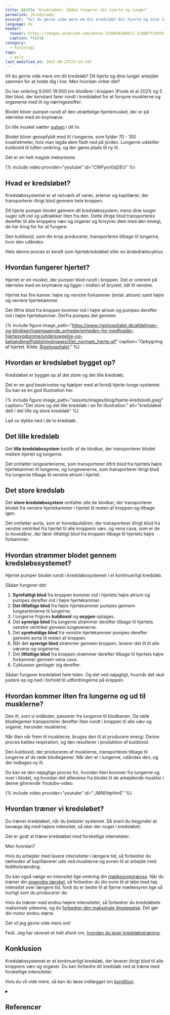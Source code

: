 ```yaml
---
title: &title "Kredsløbet: Sådan fungerer dit hjerte og lunger"
permalink: /kredsloeb/
excerpt: "Vil du gerne vide mere om dit kredsløb? Dit hjerte og dine lunger arbejder sammen for at holde dig i live. Men hvordan virker kredsløbet egentlig?"
language: da
header:
  teaser: https://images.unsplash.com/photo-1530026186672-2cd00ffc50fe?ixlib=rb-1.2.1&ixid=MnwxMjA3fDB8MHxwaG90by1wYWdlfHx8fGVufDB8fHx8&auto=format&fit=crop&h=300&w=400&q=10
  caption: *title
category:
  - Fysiologi
tags:
  - puls
last_modified_at: 2022-08-23T23:14:14Z
---
```


Vil du gerne vide mere om dit kredsløb? Dit hjerte og dine lunger arbejder sammen for at holde dig i live. Men hvordan virker det?

Du har omkring 9.000-19.000 km blodårer i kroppen (Poole et al 2021) og 5 liter blod, der konstant farer rundt i kredsløbet for at forsyne musklerne og organerne med ilt og næringsstoffer.

Blodet bliver pumpet rundt af den utrættelige hjertemuskel, der er på størrelse med en knytnæve.

En lille muskel sætter [pulsen](/puls/) i dit liv.

Blodet bliver genopfyldt med ilt i lungerne, som fylder 70 - 100 kvadratmeter, hvis man lagde dem fladt ned på jorden. Lungerne udskiller kuldioxid til luften omkring, og der gøres plads til ny ilt.

Det er en helt magisk mekanisme.

{% include video provider="youtube" id="CWFyxn0qDEU" %}

## Hvad er kredsløbet?

Kredsløbssystemet er et netværk af vener, arterier og kapillærer, der transporterer iltrigt blod gennem hele kroppen.

Dit hjerte pumper blodet gennem dit kredsløbssystem, mens dine lunger suger luft ind og udtrækker ilten fra den. Dette iltrige blod transporteres derefter til alle kroppens væv og organer og forsyner dem med den energi, de har brug for for at fungere.

Den kuldioxid, som din krop producerer, transporteres tilbage til lungerne, hvor den udåndes.

Hele denne proces er kendt som hjertekredsløbet eller en åndedrætscyklus.

## Hvordan fungerer hjertet?

Hjertet er en muskel, der pumper blod rundt i kroppen. Det er omtrent på størrelse med en knytnæve og ligger i midten af  brystet, lidt til venstre.

Hjertet har fire kamre: højre og venstre forkammer (ental: atrium) samt højre og venstre hjertekammer.

Det iltfrie blod fra kroppen kommer ind i højre atrium og pumpes derefter ind i højre hjertekammer. Derfra pumpes det gennem

{% include figure image_path="https://www.rigshospitalet.dk/afdelinger-og-klinikker/tvaergaaende_enheder/enheden-for-medfoedte-hjertesygdomme/undersoegelse-og-behandling/PublishingImages/Det_normale_hjerte.gif" caption="Opbygning af hjertet. Kilde: [Rigshospitalet](https://www.rigshospitalet.dk/afdelinger-og-klinikker/tvaergaaende_enheder/enheden-for-medfoedte-hjertesygdomme/undersoegelse-og-behandling/Sider/det-normale-hjerte-og-kredsloebet.aspx)." %}

## Hvordan er kredsløbet bygget op?

Kredsløbet er bygget op af det store og det lille kredsløb.

Det er en god beskrivelse og hjælper med at forstå hjerte-lunge-systemet. Du kan se en god illustration her.

{% include figure image_path="/assets/images/blog/hjerte-kredsloeb.jpeg" caption="Det store og det lille kredsløb i en fin illustration." alt="kredsløbet delt i det lille og store kredsløb" %}

Lad os dykke ned i de to kredsløb.

## Det lille kredsløb

Det **lille kredsløbssystem** består af de blodkar, der transporterer blodet mellem hjertet og lungerne.

Det omfatter lungearterierne, som transporterer iltfrit blod fra hjertets højre hjertekammer til lungerne, og lungevenerne, som transporterer iltrigt blod fra lungerne tilbage til venstre atrium i hjertet.

## Det store kredsløb

Det **store kredsløbssystem** omfatter alle de blodkar, der transporterer blodet fra venstre hjertekammer i hjertet til resten af kroppen og tilbage igen.

Det omfatter aorta, som er hovedpulsåren, der transporterer iltrigt blod fra venstre ventrikel  fra hjertet til alle kroppens væv, og vena cava, som er de to hovedårer, der fører iltfattigt blod fra kroppen tilbage til hjertets højre forkammer.

## Hvordan strømmer blodet gennem kredsløbssystemet?

Hjertet pumper blodet rundt i kredsløbssystemet i et kontinuerligt kredsløb.

Sådan fungerer det:

1. **Syrefattigt blod** fra kroppen kommer ind i hjertets højre atrium og pumpes derefter ind i højre hjertekammer.
2. **Det iltfattige blod** fra højre hjertekammer pumpes gennem lungearterierne til lungerne.
3. I lungerne frigives **kuldioxid** og **oxygen** optages.
4. Det **syrerige blod** fra lungerne strømmer derefter tilbage til hjertets venstre ventrikel  gennem lungevenerne.
5. Det **syreholdige blod** fra venstre hjertekammer pumpes derefter gennem aorta til resten af kroppen.
6. Når det **syrerige blod** strømmer gennem kroppen, leverer det ilt til alle vævene og organerne.
7. Det **iltfattige blod** fra kroppen strømmer derefter tilbage til hjertets højre forkammer gennem vena cava.
8. Cyklussen gentager sig derefter.

Sådan fungerer kredsløbet hele tiden. Og det ved nøjagtigt, hvornår det skal justere op og ned i forhold til udfordringerne på kroppen.

## Hvordan kommer ilten fra lungerne og ud til musklerne?

Den ilt, som vi indånder, passerer fra lungerne til blodbanen. De røde blodlegemer transporterer derefter ilten rundt i kroppen til alle væv og organer, herunder musklerne.

Når ilten når frem til musklerne, bruges den til at producere energi. Denne proces kaldes respiration, og den resulterer i produktion af kuldioxid.

Den kuldioxid, der produceres af musklerne, transporteres tilbage til lungerne af de røde blodlegemer. Når den er i lungerne, udåndes den, og der indtages ny ilt.

Du kan se den nøjagtige proces for, hvordan ilten kommer fra lungerne og over i blodet, og hvordan det afleveres fra blodet til de arbejdende muskler i denne glimrende Youtube-video.

{% include video provider="youtube" id="_iMNIVtpHmE" %}

## Hvordan træner vi kredsløbet?

Du træner kredsløbet, når du belaster systemet. Så snart du begynder at bevæge dig med højere intensitet, så sker der noget i kredsløbet.

Det er godt at træne kredsløbet med forskellige intensiteter.

Men hvordan?

Hvis du arbejder med lavere intensiteter i længere tid, så forbedrer du tætheden af kapillærerer ude ved musklerne og evnen til at arbejde med fedtforbrænding.

Du kan også vælge en intensitet lige omkring din [mælkesyregrænse](/maelkesyre-traening/). Når du træner din [anaerobe tærskel](/anaerobe-taerskel/), så forbedrer du din evne til at løbe med høj intensitet over længere tid, fordi du er bedre til at fjerne mælkesyren lige så hurtigt som du producerer de.

Hvis du træner med endnu højere intensiteter, så forbedrer du kredsløbets maksimale ydeevne, og du [forbedrer den maksimale iltoptagelse](/maksimale-iltoptagelse-vo2max/). Det gør din motor endnu større.

Det vil jeg gerne vide mere om!

Fedt. Jeg har skrevet et helt afsnit om, [hvordan du laver kredsløbstræning](/konditionstraening/).

## Konklusion

Kredsløbssystemet er et kontinuerligt kredsløb, der leverer iltrigt blod til alle kroppens væv og organer. Du kan forbedre dit kredsløb ved at træne med forskellige intensiteter.

Hvis du vil vide mere, så kan du læse indlægget om [kondition](/kondition/).

<details markdown="1" class="references">
  <summary><h2 id="references">Referencer</h2></summary>

- Poole, D. C., Kano, Y., Koga, S., & Musch, T. I. (2021). August Krogh: Muscle capillary function and oxygen delivery. Comparative Biochemistry and Physiology. Part A, Molecular & Integrative Physiology, 253, 110852. <https://doi.org/10.1016/j.cbpa.2020.110852>
</details>